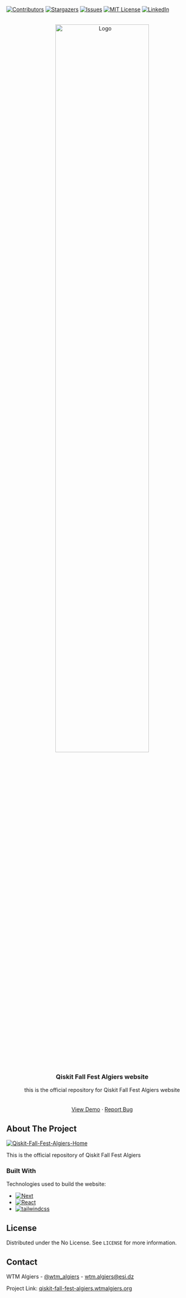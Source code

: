 <a name="readme-top"></a>

<!--
*** This the README file of our Qiskit-Fall-Fest-Algiers-2022 project.
-->

[![Contributors][contributors-shield]][contributors-url]
[![Stargazers][stars-shield]][stars-url]
[![Issues][issues-shield]][issues-url]
[![MIT License][license-shield]][license-url]
[![LinkedIn][linkedin-shield]][linkedin-url]

<!-- PROJECT LOGO -->
<br />
<div align="center">
  <a href="https://github.com/GDGAlgiers/gdg-algiers-website-2022">
    <img src="./public/Qiskit.png" alt="Logo" width="70%" height="auto">
  </a>

  <h3 align="center">Qiskit Fall Fest Algiers website</h3>

  <p align="center">
    this is the official repository for Qiskit Fall Fest Algiers website
    <br />
    <br />
    <br />
    <a href="https://wtm-algiers-qiskit-2022-website-4dmt4jjg1-wtm-algiers.vercel.app/">View Demo</a>
    ·
    <a href="https://github.com/GDGAlgiers/gdg-algiers-website-2022/issues">Report Bug</a>
  </p>
</div>

<!-- ABOUT THE PROJECT -->

## About The Project

[![Qiskit-Fall-Fest-Algiers-Home][qiskit-fall-fest-screenshot]](https://wtm-algiers-qiskit-2022-website-4dmt4jjg1-wtm-algiers.vercel.app/)

This is the official repository of Qiskit Fall Fest Algiers

### Built With

Technologies used to build the website:

- [![Next][next.js]][next-url]
- [![React][react.js]][react-url]
- [![tailwindcss][tailwindcss.com]][tailwindcss-url]

<!-- LICENSE -->

## License

Distributed under the No License. See `LICENSE` for more information.

<!-- CONTACT -->

## Contact

WTM Algiers - [@wtm_algiers](https://twitter.com/wtm_algiers) - wtm.algiers@esi.dz

Project Link: [qiskit-fall-fest-algiers.wtmalgiers.org](https://qiskit-fall-fest-algiers.wtmalgiers.org)

<!-- MARKDOWN LINKS & IMAGES -->

[contributors-shield]: https://img.shields.io/github/contributors/WTM-Algiers/wtm-algiers-qiskit-2022-website.svg?style=for-the-badge
[contributors-url]: https://github.com/WTM-Algiers/wtm-algiers-qiskit-2022-website/graphs/contributors
[stars-shield]: https://img.shields.io/github/stars/WTM-Algiers/wtm-algiers-qiskit-2022-website.svg?style=for-the-badge
[stars-url]: https://github.com/WTM-Algiers/wtm-algiers-qiskit-2022-website/stargazers
[issues-shield]: https://img.shields.io/github/issues/WTM-Algiers/wtm-algiers-qiskit-2022-website.svg?style=for-the-badge
[issues-url]: https://github.com/WTM-Algiers/wtm-algiers-qiskit-2022-website/issues
[license-shield]: https://img.shields.io/github/license/WTM-Algiers/wtm-algiers-qiskit-2022-website.svg?style=for-the-badge
[license-url]: https://github.com/WTM-Algiers/wtm-algiers-qiskit-2022-website/blob/main/LICENSE
[linkedin-shield]: https://img.shields.io/badge/-LinkedIn-black.svg?style=for-the-badge&logo=linkedin&colorB=555
[linkedin-url]: https://www.linkedin.com/company/wtm-algiers/
[qiskit-fall-fest-screenshot]: images/sectionsAssets/screenshot.png
[next.js]: https://img.shields.io/badge/next.js-000000?style=for-the-badge&logo=nextdotjs&logoColor=white
[next-url]: https://nextjs.org/
[react.js]: https://img.shields.io/badge/React-20232A?style=for-the-badge&logo=react&logoColor=61DAFB
[react-url]: https://reactjs.org/
[tailwindcss.com]: https://img.shields.io/badge/TailwindCSS-563D7C?style=for-the-badge&logo=TailwindCSS&logoColor=white
[tailwindcss-url]: https://tailwindcss.com
